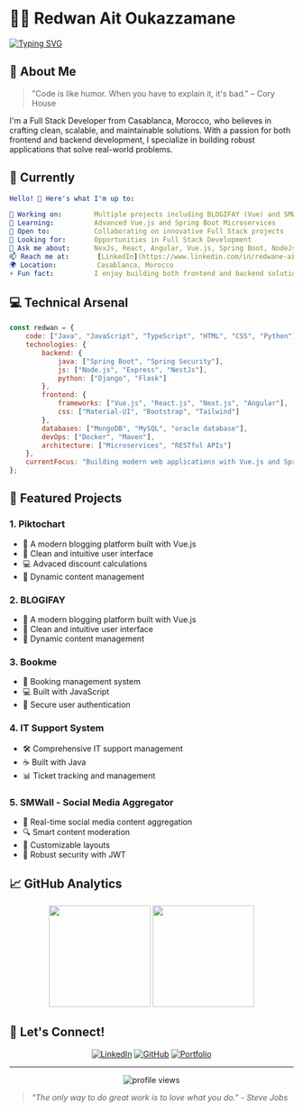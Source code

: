 # 👨‍💻  Redwan Ait Oukazzamane

[![Typing SVG](https://readme-typing-svg.herokuapp.com?font=Fira+Code&pause=1000&width=435&lines=Full+Stack+Developer;Software+Architecture+Enthusiast;Clean+Code+Advocate)](https://git.io/typing-svg)

## 🌟 About Me

> "Code is like humor. When you have to explain it, it's bad." – Cory House

I'm a Full Stack Developer from Casablanca, Morocco, who believes in crafting clean, scalable, and maintainable solutions. With a passion for both frontend and backend development, I specialize in building robust applications that solve real-world problems.

## 🎯 Currently

```yaml
Hello! 👋 Here's what I'm up to:

🔭 Working on:        Multiple projects including BLOGIFAY (Vue) and SMWall
🌱 Learning:          Advanced Vue.js and Spring Boot Microservices
👯 Open to:           Collaborating on innovative Full Stack projects
🤝 Looking for:       Opportunities in Full Stack Development
💬 Ask me about:      NexJs, React, Angular, Vue.js, Spring Boot, NodeJs or Full Stack Development
📫 Reach me at:       [LinkedIn](https://www.linkedin.com/in/redwane-ait-oukazzamane-b293a526a/)
🌍 Location:          Casablanca, Morocco
⚡ Fun fact:          I enjoy building both frontend and backend solutions!
```

## 💻 Technical Arsenal

```javascript
const redwan = {
    code: ["Java", "JavaScript", "TypeScript", "HTML", "CSS", "Python"],
    technologies: {
        backend: {
            java: ["Spring Boot", "Spring Security"],
            js: ["Node.js", "Express", "NestJs"],
            python: ["Django", "Flask"]
        },
        frontend: {
            frameworks: ["Vue.js", "React.js", "Next.js", "Angular"],
            css: ["Material-UI", "Bootstrap", "Tailwind"]
        },
        databases: ["MongoDB", "MySQL", "oracle database"],
        devOps: ["Docker", "Maven"],
        architecture: ["Microservices", "RESTful APIs"]
    },
    currentFocus: "Building modern web applications with Vue.js and Spring Boot"
};
```

## 🚀 Featured Projects

### 1. Piktochart 
- 📝 A modern blogging platform built with Vue.js
- 🎨 Clean and intuitive user interface
- 💻 Advaced discount calculations
- 🔄 Dynamic content management

### 2. BLOGIFAY
- 📝 A modern blogging platform built with Vue.js
- 🎨 Clean and intuitive user interface
- 🔄 Dynamic content management

### 3. Bookme
- 🏨 Booking management system
- 💻 Built with JavaScript
- 🔐 Secure user authentication

### 4. IT Support System
- 🛠️ Comprehensive IT support management
- ☕ Built with Java
- 📊 Ticket tracking and management

### 5. SMWall - Social Media Aggregator
- 🔄 Real-time social media content aggregation
- 🔍 Smart content moderation
- 🎨 Customizable layouts
- 🔐 Robust security with JWT

## 📈 GitHub Analytics

<p align="center">
  <img height="180em" src="https://github-readme-stats.vercel.app/api?username=REDWANE-AIT-OUKAZZAMANE&show_icons=true&theme=tokyonight&include_all_commits=true&count_private=true"/>
  <img height="180em" src="https://github-readme-stats.vercel.app/api/top-langs/?username=REDWANE-AIT-OUKAZZAMANE&layout=compact&langs_count=8&theme=tokyonight"/>
</p>

## 🔗 Let's Connect!

<div align="center">

[![LinkedIn](https://img.shields.io/badge/LinkedIn-0077B5?style=for-the-badge&logo=linkedin&logoColor=white)](https://www.linkedin.com/in/redwane-ait-oukazzamane-b293a526a/)
[![GitHub](https://img.shields.io/badge/GitHub-100000?style=for-the-badge&logo=github&logoColor=white)](https://github.com/REDWANE-AIT-OUKAZZAMANE)
[![Portfolio](https://img.shields.io/badge/Portfolio-FF5722?style=for-the-badge&logo=google-chrome&logoColor=white)](https://www.oukazzamane.com/)

</div>

---

<div align="center">
  <img src="https://komarev.com/ghpvc/?username=REDWANE-AIT-OUKAZZAMANE&label=Profile%20views&color=0e75b6&style=flat" alt="profile views" />
</div>

> *"The only way to do great work is to love what you do." - Steve Jobs*
